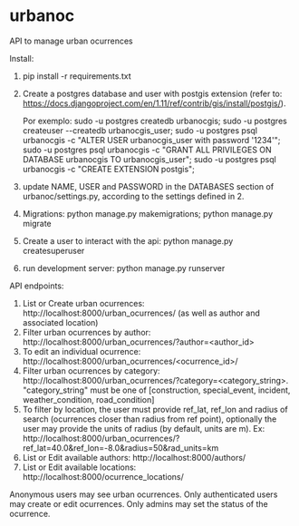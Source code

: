 # urbanoc
API to manage urban ocurrences

Install:
1. pip install -r requirements.txt
2. Create a postgres database and user with postgis extension (refer to: https://docs.djangoproject.com/en/1.11/ref/contrib/gis/install/postgis/).

	Por exemplo: sudo -u postgres createdb urbanocgis;
				 sudo -u postgres createuser --createdb urbanocgis_user;
				 sudo -u postgres psql urbanocgis -c "ALTER USER urbanocgis_user with password '1234'";
				 sudo -u postgres psql urbanocgis -c "GRANT ALL PRIVILEGES ON DATABASE urbanocgis TO urbanocgis_user";
				 sudo -u postgres psql urbanocgis -c "CREATE EXTENSION postgis";

3. update NAME, USER and PASSWORD in the DATABASES section of urbanoc/settings.py, according to the settings defined in 2.
4. Migrations: python manage.py makemigrations; python manage.py migrate
5. Create a user to interact with the api: python manage.py createsuperuser
6. run development server: python manage.py runserver

API endpoints:
1. List or Create urban ocurrences: http://localhost:8000/urban_ocurrences/ (as well as author and associated location)
2. Filter urban ocurrences by author: http://localhost:8000/urban_ocurrences/?author=<author_id>
3. To edit an individual ocurrence: http://localhost:8000/urban_ocurrences/<ocurrence_id>/
4. Filter urban ocurrences by category: http://localhost:8000/urban_ocurrences/?category=<category_string>.
	"category_string" must be one of [construction, special_event, incident, weather_condition, road_condition]
5. To filter by location, the user must provide ref_lat, ref_lon and radius of search 
    (ocurrences closer than radius from ref point), 
    optionally the user may provide the units of radius (by default, units are m).
    Ex: http://localhost:8000/urban_ocurrences/?ref_lat=40.0&ref_lon=-8.0&radius=50&rad_units=km
6. List or Edit available authors: http://localhost:8000/authors/
7. List or Edit available locations: http://localhost:8000/ocurrence_locations/

Anonymous users may see urban ocurrences.
Only authenticated users may create or edit ocurrences.
Only admins may set the status of the ocurrence.